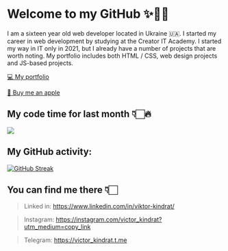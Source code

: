 # Welcome to my GitHub ✨👋🏻

I am a sixteen year old web developer located in Ukraine 🇺🇦. I started my career in web development by studying at the Creator IT Academy. I started my way in IT only in 2021, but I already have a number of projects that are worth noting. My portfolio includes both HTML / CSS, web design projects and JS-based projects.

[💻 My portfolio](https://victor-kindrat.netlify.app/)

[🍏 Buy me an apple](https://www.buymeacoffee.com/victorkindrat)

## My code time for last month 👇🏻🔥

<a href="https://wakatime.com"><img src="https://wakatime.com/share/@36fc7641-7da0-41a7-8648-c61da8a226f7/a84f64a1-64c5-4038-8038-d7a4053feb5a.png" /></a>

## My GitHub activity:
[![GitHub Streak](https://github-readme-streak-stats.herokuapp.com?user=victor-kindrat&theme=city-lights&hide_border=true&date_format=%5BY.%5Dn.j&background=DDDDDD00)](https://git.io/streak-stats)

## You can find me there 👇🏻
> Linked in: https://www.linkedin.com/in/viktor-kindrat/

> Instagram: https://instagram.com/victor_kindrat?utm_medium=copy_link

> Telegram: https://victor_kindrat.t.me
